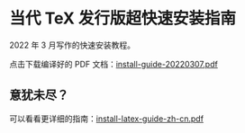# 当代 TeX 发行版超快速安装指南

2022 年 3 月写作的快速安装教程。

点击下载编译好的 PDF 文档：[install-guide-20220307.pdf](https://git.nju.edu.cn/atXYblip/install-latex-instantly/uploads/adb11cf89dc6e91a5bf07341bae4f3e5/install-guide-20220307.pdf)

## 意犹未尽？

可以看看更详细的指南：[install-latex-guide-zh-cn.pdf](http://mirrors.ctan.org/info/install-latex-guide-zh-cn/install-latex-guide-zh-cn.pdf)
